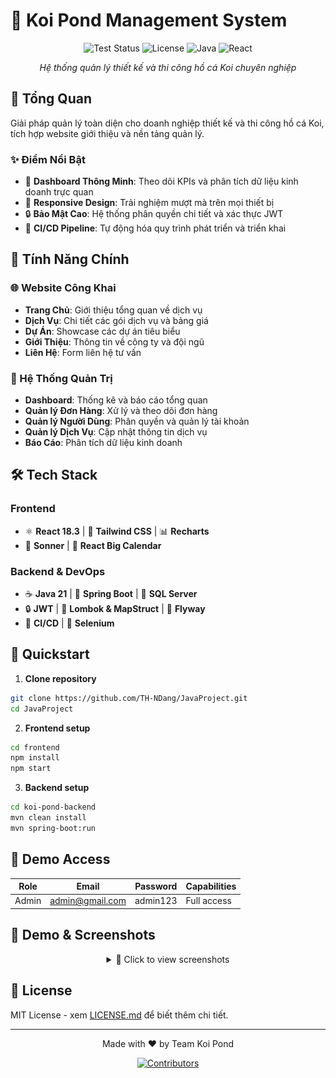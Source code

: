 # 🎏 Koi Pond Management System

<div align="center">

![Test Status](https://github.com/TH-NDang/JavaProject/actions/workflows/ci.yml/badge.svg)
![License](https://img.shields.io/badge/license-MIT-blue)
![Java](https://img.shields.io/badge/Java-21-orange)
![React](https://img.shields.io/badge/React-18.3-blue)

_Hệ thống quản lý thiết kế và thi công hồ cá Koi chuyên nghiệp_

</div>

## 🌟 Tổng Quan

Giải pháp quản lý toàn diện cho doanh nghiệp thiết kế và thi công hồ cá Koi, tích hợp website giới thiệu và nền tảng quản lý.

### ✨ Điểm Nổi Bật

- 🎯 **Dashboard Thông Minh**: Theo dõi KPIs và phân tích dữ liệu kinh doanh trực quan
- 📱 **Responsive Design**: Trải nghiệm mượt mà trên mọi thiết bị
- 🔒 **Bảo Mật Cao**: Hệ thống phân quyền chi tiết và xác thực JWT
- 🤖 **CI/CD Pipeline**: Tự động hóa quy trình phát triển và triển khai

## 💼 Tính Năng Chính

### 🌐 Website Công Khai

- **Trang Chủ**: Giới thiệu tổng quan về dịch vụ
- **Dịch Vụ**: Chi tiết các gói dịch vụ và bảng giá
- **Dự Án**: Showcase các dự án tiêu biểu
- **Giới Thiệu**: Thông tin về công ty và đội ngũ
- **Liên Hệ**: Form liên hệ tư vấn

### 👥 Hệ Thống Quản Trị

- **Dashboard**: Thống kê và báo cáo tổng quan
- **Quản lý Đơn Hàng**: Xử lý và theo dõi đơn hàng
- **Quản lý Người Dùng**: Phân quyền và quản lý tài khoản
- **Quản lý Dịch Vụ**: Cập nhật thông tin dịch vụ
- **Báo Cáo**: Phân tích dữ liệu kinh doanh

## 🛠️ Tech Stack

### Frontend

- ⚛️ **React 18.3** | 🎨 **Tailwind CSS** | 📊 **Recharts**
- 🔔 **Sonner** | 📅 **React Big Calendar**

### Backend & DevOps

- ☕ **Java 21** | 🍃 **Spring Boot** | 💾 **SQL Server**
- 🔒 **JWT** | 📝 **Lombok & MapStruct** | 🔄 **Flyway**
- 🚀 **CI/CD** | 🧪 **Selenium**

## 🚀 Quickstart

1. **Clone repository**

```bash
git clone https://github.com/TH-NDang/JavaProject.git
cd JavaProject
```

2. **Frontend setup**

```bash
cd frontend
npm install
npm start
```

3. **Backend setup**

```bash
cd koi-pond-backend
mvn clean install
mvn spring-boot:run
```

## 🔐 Demo Access

| Role  | Email           | Password | Capabilities |
| ----- | --------------- | -------- | ------------ |
| Admin | admin@gmail.com | admin123 | Full access  |

## 📸 Demo & Screenshots

<div align="center">
<details>
<summary>📱 Click to view screenshots</summary>

### Dashboard View

<img src="./frontend/public/images/screenshorts/dashboard-admin.png" alt="Dashboard"/>

### Order Management

<img src="./frontend/public/images/screenshorts/user_managment-admin.png" alt="Order Management"/>
</details>
</div>

## 📝 License

MIT License - xem [LICENSE.md](LICENSE.md) để biết thêm chi tiết.

---

<div align="center">
Made with ❤️ by Team Koi Pond

[![Contributors](https://contrib.rocks/image?repo=TH-NDang/JavaProject)](https://github.com/TH-NDang/JavaProject/graphs/contributors)

</div>
